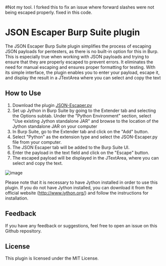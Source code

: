#Not my tool. I forked this to fix an issue where forward slashes were not being escaped properly. fixed in this code.









# JSON Escaper Burp Suite plugin
The JSON Escaper Burp Suite plugin simplifies the process of escaping JSON payloads for pentesters, as there is no built-in option for this in Burp. This is especially true when working with JSON payloads and trying to ensure that they are properly escaped to prevent errors. It eliminates the need for manual escaping and ensures proper formatting for testing. With its simple interface, the plugin enables you to enter your payload, escape it, and display the result in a JTextArea where you can select and copy the text

## How to Use
1. Download the plugin [JSON-Escaper.py](https://raw.githubusercontent.com/akashc99/JSON-Escaper-Burp-Suite-Python-plugin/main/JSON-Escaper.py)
2. Set up Jython in Burp Suite by going to the Extender tab and selecting the Options subtab. Under the "Python Environment" section, select "Use existing Jython standalone JAR" and browse to the location of the Jython standalone JAR on your computer
3. In Burp Suite, go to the Extender tab and click on the "Add" button.
4. Select "Python" as the extension type and select the JSON-Escaper.py file from your computer.
5. The JSON Escaper tab will be added to the Burp Suite UI.
6. Enter the payload in the text field and click on the "Escape" button.
7. The escaped payload will be displayed in the JTextArea, where you can select and copy the text.

![image](https://user-images.githubusercontent.com/23627154/214889898-72c04535-62c3-430e-bb89-582310d01154.png)


Please note that it is necessary to have Jython installed in order to use this plugin. If you do not have Jython installed, you can download it from the official website (http://www.jython.org/) and follow the instructions for installation.

## Feedback
If you have any feedback or suggestions, feel free to open an issue on this Github repository.

## License
This plugin is licensed under the MIT License.
